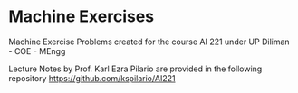 # Machine Exercises
Machine Exercise Problems created for the course AI 221 under UP Diliman - COE - MEngg

Lecture Notes by Prof. Karl Ezra Pilario are provided in the following repository
https://github.com/kspilario/AI221
